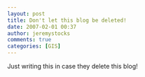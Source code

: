 ```yaml
---
layout: post
title: Don't let this blog be deleted!
date: 2007-02-01 00:37
author: jeremystocks
comments: true
categories: [GIS]
---
```

Just writing this in case they delete this blog!
